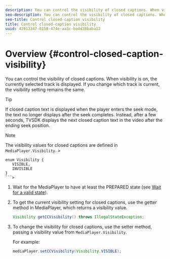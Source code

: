 ```yaml
---
description: You can control the visibility of closed captions. When visibility is on, the currently selected track is displayed. If you change which track is current, the visibility setting remains the same.
seo-description: You can control the visibility of closed captions. When visibility is on, the currently selected track is displayed. If you change which track is current, the visibility setting remains the same.
seo-title: Control closed-caption visibility
title: Control closed-caption visibility
uuid: 42913347-8158-474e-aa3c-ba4d38baba12
---
```


# Overview {#control-closed-caption-visibility}

You can control the visibility of closed captions. When visibility is on, the currently selected track is displayed. If you change which track is current, the visibility setting remains the same.

>[!TIP]
>
>If closed caption text is displayed when the player enters the seek mode, the text no longer displays after the seek completes. Instead, after a few seconds, TVSDK displays the next closed caption text in the video after the ending seek position.

>[!NOTE]
>
>The visibility values for closed captions are defined in `MediaPlayer.Visibility`. >
>```java>
>enum Visibility { 
>    VISIBLE,  
>    INVISIBLE 
>}
>```>

1. Wait for the MediaPlayer to have at least the PREPARED state (see [Wait for a valid state](../../../tvsdk-1.4-for-android/ui-configure/android-1.4-ui-state-prepared-wait-for.md)).
1. To get the current visibility setting for closed captions, use the getter method in MediaPlayer, which returns a visibility value.

   ```java
   Visibility getCCVisibility() throws IllegalStateException;
   ```

1. To change the visibility for closed captions, use the setter method, passing a visibility value from `MediaPlayer.Visibility`.

   For example: 

   ```java
   mediaPlayer.setCCVisibility(Visibility.VISIBLE);
   ```

